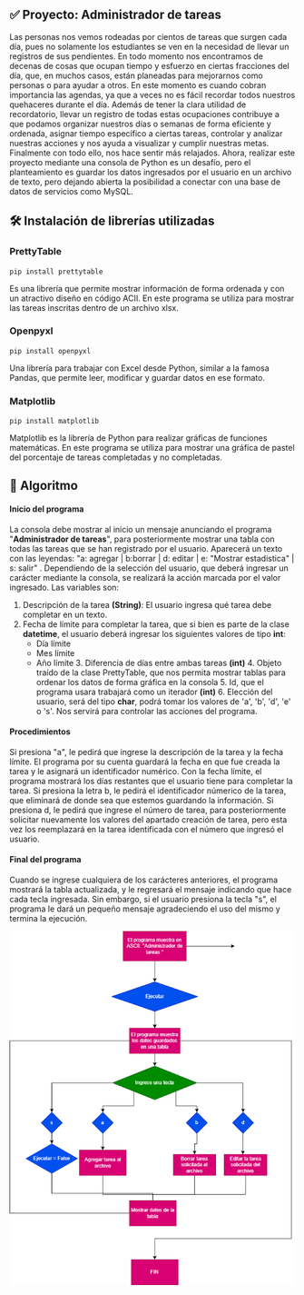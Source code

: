 
## ✅ Proyecto: Administrador de tareas
Las personas nos vemos rodeadas por cientos de tareas que surgen cada día, pues no solamente los estudiantes se ven en la necesidad de llevar un registros de sus pendientes. En todo momento nos encontramos de decenas de cosas que ocupan tiempo y esfuerzo en ciertas fracciones del día, que, en muchos casos, están planeadas para mejorarnos como personas o para ayudar a otros.
En este momento es cuando cobran importancia las agendas, ya que a veces no es fácil recordar todos nuestros quehaceres durante el día. Además de tener la clara utilidad de recordatorio, llevar un registro de todas estas ocupaciones contribuye a que podamos organizar nuestros días o semanas de forma eficiente y ordenada, asignar tiempo específico a ciertas tareas, controlar y analizar nuestras acciones y nos ayuda a visualizar y cumplir nuestras metas. Finalmente con todo ello, nos hace sentir más relajados.
Ahora, realizar este proyecto mediante una consola de Python es un desafío, pero el planteamiento es guardar los datos ingresados por el usuario en un archivo de texto, pero dejando abierta la posibilidad a conectar con una base de datos de servicios como MySQL.

## 🛠️ Instalación de librerías utilizadas

### PrettyTable
    pip install prettytable
    
Es una librería que permite mostrar información de forma ordenada y con un atractivo diseño en código ACII. En este programa se utiliza para mostrar las tareas inscritas dentro de un archivo xlsx.
### Openpyxl

    pip install openpyxl

Una librería para trabajar con Excel desde Python, similar a la famosa Pandas, que permite leer, modificar y guardar datos en ese formato.
### Matplotlib

    pip install matplotlib

Matplotlib es la librería de Python para realizar gráficas de funciones matemáticas. En este programa se utiliza para mostrar una gráfica de pastel del porcentaje de tareas completadas y no completadas.
## 🧾 Algoritmo
#### Inicio del programa
La consola debe mostrar al inicio un mensaje anunciando el programa "**Administrador de tareas**", para posteriormente mostrar una tabla con todas las tareas que se han registrado por el usuario. Aparecerá un texto con las leyendas: "a: agregar | b:borrar | d: editar | e: "Mostrar estadistica" | s: salir" . Dependiendo de la selección del usuario, que deberá ingresar un carácter mediante la consola, se realizará la acción marcada por el valor ingresado. 
Las variables son:

 1. Descripción de la tarea **(String)**: El usuario ingresa qué tarea debe completar en un texto.
 2.  Fecha de límite para completar la tarea, que si bien es parte de la clase **datetime**, el usuario deberá ingresar los siguientes valores de tipo **int**:
	 - Día límite
	 - Mes límite
	 - Año límite
	3. Diferencia de días entre ambas tareas **(int)**
	4. Objeto traído de la clase PrettyTable, que nos permita mostrar tablas para ordenar los datos de forma gráfica en la consola 
	5. Id, que el programa usara trabajará como un iterador **(int)**
	6. Elección del usuario, será del tipo **char**, podrá tomar los valores de 'a', 'b', 'd', 'e' o 's'. Nos servirá para controlar las acciones del programa.
	 
#### Procedimientos
Si presiona "a", le pedirá que ingrese la descripción de la tarea y la fecha límite. El programa por su cuenta guardará la fecha en que fue creada la tarea y le asignará un identificador numérico. Con la fecha límite, el programa mostrará los días restantes que el usuario tiene para completar la tarea.
Si presiona la letra b, le pedirá el identificador númerico de la tarea, que eliminará de donde sea que estemos guardando la información.
Si presiona d, le pedirá que ingrese el número de tarea, para 
posteriormente solicitar nuevamente los valores del apartado creación de tarea, pero esta vez los reemplazará en la tarea identificada con el número que ingresó el usuario.
#### Final del programa
Cuando se ingrese cualquiera de los carácteres anteriores, el programa mostrará la tabla actualizada, y le regresará el mensaje indicando que hace cada tecla ingresada. 
Sin embargo, si el usuario presiona la tecla "s", el programa le dará un pequeño mensaje agradeciendo el uso del mismo y termina la ejecución.

![algoritmo](algoritmo.png)
